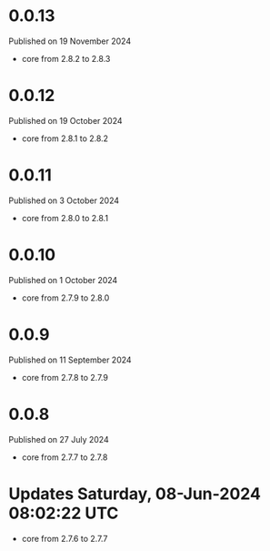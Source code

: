 # 0.0.13

Published on 19 November 2024

- core from 2.8.2 to 2.8.3

# 0.0.12

Published on 19 October 2024

- core from 2.8.1 to 2.8.2

# 0.0.11

Published on 3 October 2024

- core from 2.8.0 to 2.8.1

# 0.0.10

Published on 1 October 2024

- core from 2.7.9 to 2.8.0

# 0.0.9

Published on 11 September 2024

- core from 2.7.8 to 2.7.9

# 0.0.8

Published on 27 July 2024

- core from 2.7.7 to 2.7.8

# Updates Saturday, 08-Jun-2024 08:02:22 UTC
- core from 2.7.6 to 2.7.7

